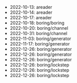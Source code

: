 * 2022-10-13: areader
* 2022-10-14: areader
* 2022-10-17: areader
* 2022-10-18: boring/boring
* 2022-10-20: boring/channel
* 2022-10-31: boring/channel
* 2022-11-03: boring/generator
* 2022-11-17: boring/generator
* 2022-12-26: boring/generator
* 2022-12-26: boring/generator
* 2022-12-26: boring/generator
* 2022-12-26: boring/lockstep
* 2022-12-26: boring/lockstep
* 2022-12-26: boring/lockstep
